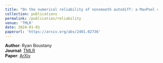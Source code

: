 ```yaml
---
title: "On the numerical reliability of nonsmooth autodiff: a MaxPool case study"
collection: publications
permalink: /publication/reliability
venue: 'TMLR'
date: 2024-01-01
paperurl: 'https://arxiv.org/abs/2401.02736'
---
```


**Author**: Ryan Boustany   
**Journal**: [TMLR](https://jmlr.org/tmlr/)  
**Paper**: [ArXiv](https://arxiv.org/abs/2401.02736)
